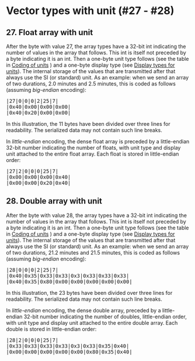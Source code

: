# Vector types with unit (#27 - #28)

## 27. Float array with unit

After the byte with value 27, the array types have a 32-bit int indicating the number of values in the array that follows. This int is itself not preceded by a byte indicating it is an int. Then a one-byte unit type follows (see the table in [Coding of units](../coding-units) ) and a one-byte display type (see  [Display types for units](../display-types)). The internal storage of the values that are transmitted after that always use the SI (or standard) unit. As an example: when we send an array of two durations, 2.0 minutes and 2.5 minutes, this is coded as follows (assuming *big-endian* encoding):

<pre>
|27|0|0|0|2|25|7|
|0x40|0x00|0x00|0x00|
|0x40|0x20|0x00|0x00|
</pre>

In this illustration, the 11 bytes have been divided over three lines for readability. The serialized data may not contain such line breaks.

In *little-endian* encoding, the dense float array is preceded by a little-endian 32-bit number indicating the number of floats, with unit type and display unit attached to the entire float array. Each float is stored in little-endian order:

<pre>
|27|2|0|0|0|25|7|
|0x00|0x00|0x00|0x40|
|0x00|0x00|0x20|0x40|
</pre>



## 28. Double array with unit

After the byte with value 28, the array types have a 32-bit int indicating the number of values in the array that follows. This int is itself not preceded by a byte indicating it is an int. Then a one-byte unit type follows (see the table in [Coding of units](../coding-units) ) and a one-byte display type (see  [Display types for units](../display-types)). The internal storage of the values that are transmitted after that always use the SI (or standard) unit. As an example: when we send an array of two durations, 21.2 minutes and 21.5 minutes, this is coded as follows (assuming *big-endian* encoding):

<pre>
|28|0|0|0|2|25|7|
|0x40|0x35|0x33|0x33|0x3|0x33|0x33|0x33|
|0x40|0x35|0x80|0x00|0x00|0x00|0x00|0x00|
</pre>

In this illustration, the 23 bytes have been divided over three lines for readability. The serialized data may not contain such line breaks.

In *little-endian* encoding, the dense double array, preceded by a little-endian 32-bit number indicating the number of doubles, little-endian order, with unit type and display unit attached to the entire double array. Each double is stored in little-endian order:

<pre>
|28|2|0|0|0|25|7|
|0x33|0x33|0x33|0x33|0x3|0x33|0x35|0x40|
|0x00|0x00|0x00|0x00|0x00|0x80|0x35|0x40|
</pre>

